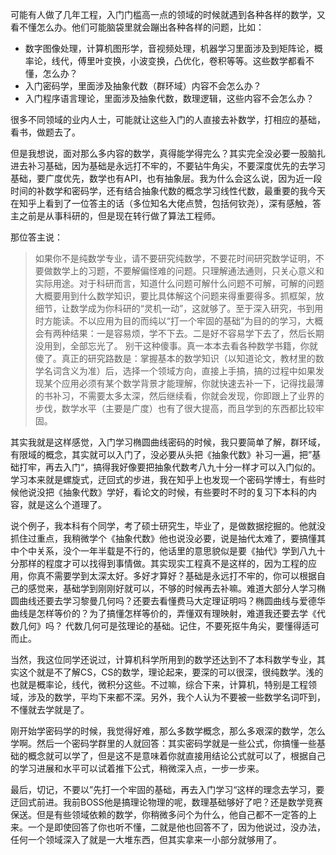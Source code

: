 可能有人做了几年工程，入门门槛高一点的领域的时候就遇到各种各样的数学，又看不懂怎么办。他们可能脑袋里就会蹦出各种各样的问题，比如：

- 数字图像处理，计算机图形学，音视频处理，机器学习里面涉及到矩阵论，概率论，线代，傅里叶变换，小波变换，凸优化，卷积等等。这些数学都看不懂，怎么办？
- 入门密码学，里面涉及抽象代数（群环域）内容不会怎么办？
- 入门程序语言理论，里面涉及抽象代数，数理逻辑，这些内容不会怎么办？

很多不同领域的业内人士，可能就让这些入门的人直接去补数学，打相应的基础，看书，做题去了。

但是我想说，面对那么多内容的数学，真得能学得完么？其实完全没必要一股脑扎进去补习基础，因为基础是永远打不牢的，不要钻牛角尖，不要深度优先的去学习基础，要广度优先，数学也有API，也有抽象层。我为什么会这么说，因为近一段时间的补数学和密码学，还有结合抽象代数的概念学习线性代数，最重要的我今天在知乎上看到了一位答主的话（多位知名大佬点赞，包括何钦尧），深有感触，答主之前是从事科研的，但是现在转行做了算法工程师。

那位答主说：

> 如果你不是纯数学专业，请不要研究纯数学，不要花时间研究数学证明，不要做数学上的习题，不要解偏怪难的问题。只理解通法通则，只关心意义和实际用途。对于科研而言，知道什么问题可解什么问题不可解，可解的问题大概要用到什么数学知识，要比具体解这个问题来得重要得多。抓框架，放细节，让数学成为你科研的“灵机一动”，这就够了。至于深入研究，书到用时方能读。不以应用为目的而纯以“打一个牢固的基础”为目的的学习，大概会有两种结果：一是容易烦，学不下去。二是好不容易学下去了，然后长期没用到，全部忘光了。 别干这种傻事。真一本本去看各种数学书籍，你就傻了。真正的研究路数是：掌握基本的数学知识（以知道论文，教材里的数学名词含义为准）后，选择一个领域方向，直接上手搞，搞的过程中如果发现某个应用必须有某个数学背景才能理解，你就快速去补一下，记得找最薄的书补习，不需要太多太深，然后继续看，你就会发现，你即跟上了业界的步伐，数学水平（主要是广度）也有了很大提高，而且学到的东西都比较牢固。

其实我就是这样感觉，入门学习椭圆曲线密码的时候，我只要简单了解，群环域，有限域的概念，其实就可以入门了，没必要从头把《抽象代数》补习一遍，把”基础打牢，再去入门“，搞得我好像要把抽象代数考八九十分一样才可以入门似的。学习本来就是螺旋式，迂回式的步进，我在知乎上也发现一个密码学博士，有些时候他说没把《抽象代数》学好，看论文的时候，有些要时不时的复习下本科的内容，就是这么个道理了。

说个例子，我本科有个同学，考了硕士研究生，毕业了，是做数据挖掘的。他就没抓住过重点，我稍微学个《抽象代数》他也说没必要，说是抽代太难了，要搞懂其中个中关系，没个一年半载是不行的，他话里的意思貌似是要《抽代》学到八九十分那样的程度才可以找得到事情做。其实现实工程真不是这样的，因为工程的应用，你真不需要学到太深太好。多好才算好？基础是永远打不牢的，你可以根据自己的感觉来，基础学到刚刚好就可以，不够的时候再去补嘛。难道大部分人学习椭圆曲线还要去学习黎曼几何吗？还要去看懂费马大定理证明吗？椭圆曲线与爱德华曲线是怎样等价的？为了搞懂怎样等价的，弄懂双有理映射，难道我还要去学《代数几何》吗？ 代数几何可是弦理论的基础。记住，不要死抠牛角尖，要懂得适可而止。

当然，我这位同学还说过，计算机科学所用到的数学还达到不了本科数学专业，其实这个就是不了解CS，CS的数学，理论起来，要深的可以很深，很纯数学。浅的也就是概率论，线代，微积分这些。不过嘛，综合下来，计算机，特别是工程领域，涉及的数学，平均下来都不深。另外，我个人认为不要被一些数学名词吓到，不懂就去学就是了。

刚开始学密码学的时候，我觉得好难，那么多数学概念，那么多艰深的数学，怎么学啊。然后一个密码学群里的人就回答：其实密码学就是一些公式，你搞懂一些基础的概念就可以学了，但是这不是意味着你就直接用结论公式就可以了，根据自己的学习进展和水平可以试着推下公式，稍微深入点，一步一步来。

最后，切记，不要以”先打一个牢固的基础，再去入门学习“这样的理念去学习，要迂回式前进。我前BOSS他是搞理论物理的呢，数理基础够好了吧？还是数学竞赛保送。但是有些领域依赖的数学，你稍微多问个为什么，他自己都不一定答的上来。一个是即使回答了你也听不懂，二就是他也回答不了，因为他说过，没办法，任何一个领域深入了就是一大堆东西，但其实拿来一小部分就够用了。
